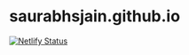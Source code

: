 # saurabhsjain.github.io

[![Netlify Status](https://api.netlify.com/api/v1/badges/22a8eedc-20c4-407a-8cf2-74872778e8a5/deploy-status)](https://app.netlify.com/sites/saurabhsjain/deploys)
